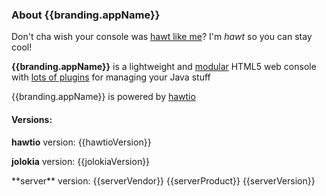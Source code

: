 <h3 class="about-header">About <img class='no-shadow' ng-src='{{branding.appLogo}}'>{{branding.appName}} </h3>

<div ng-show="!customBranding">
  Don't cha wish your console was <a href="http://www.youtube.com/watch?v=YNSxNsr4wmA">hawt like me</a>? I'm <i>hawt</i> so you can stay cool!
  <p/>
  <b>{{branding.appName}}</b> is a lightweight and <a href="http://hawt.io/plugins/index.html">modular</a> HTML5 web console with <a href="http://hawt.io/plugins/index.html">lots of plugins</a> for managing your Java stuff
  <p/>
</div>

<div ng-show="customBranding">
  <p/>
  {{branding.appName}} is powered by <img class='no-shadow' ng-src='{{branding.appLogo}}'><a href="http://hawt.io/">hawtio</a>
  <p/>
</div>

<h4>Versions:</h4>

  **hawtio** version: {{hawtioVersion}}

  **jolokia** version: {{jolokiaVersion}}

<div ng-show="{{serverVendor}}">
  **server** version: {{serverVendor}} {{serverProduct}} {{serverVersion}}
</div>
